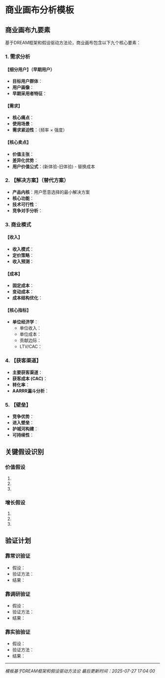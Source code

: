 # 商业画布分析模板

## 商业画布九要素

基于DREAM框架和假设驱动方法论，商业画布包含以下九个核心要素：

### 1. 需求分析
#### 【细分用户】（早期用户）
- **目标用户群体**：
- **用户画像**：
- **早期采用者特征**：

#### 【需求】
- **核心痛点**：
- **使用场景**：
- **需求紧迫性**：（频率 × 强度）

#### 【核心卖点】
- **价值主张**：
- **差异化优势**：
- **用户价值公式**：(新体验-旧体验) - 替换成本

### 2. 【解决方案】（替代方案）
- **产品内核**：用户愿意选择的最小解决方案
- **核心功能**：
- **技术可行性**：
- **竞争对手分析**：

### 3. 商业模式
#### 【收入】
- **收入模式**：
- **定价策略**：
- **收入预测**：

#### 【成本】
- **固定成本**：
- **变动成本**：
- **成本结构优化**：

#### 【核心指标】
- **单位经济学**：
  - 单位收入：
  - 单位成本：
  - 贡献边际：
  - LTV/CAC：

### 4. 【获客渠道】
- **主要获客渠道**：
- **获客成本 (CAC)**：
- **转化率**：
- **AARRR漏斗分析**：

### 5. 【壁垒】
- **竞争优势**：
- **进入壁垒**：
- **护城河构建**：
- **可持续性**：

## 关键假设识别

### 价值假设
1.
2.
3.

### 增长假设
1.
2.
3.

## 验证计划

### 靠常识验证
- 假设：
- 验证方法：
- 结果：

### 靠调研验证
- 假设：
- 验证方法：
- 结果：

### 靠实验验证
- 假设：
- 验证方法：
- 结果：

---
*模板基于DREAM框架和假设驱动方法论*
*最后更新时间：2025-07-27 17:04:00*
